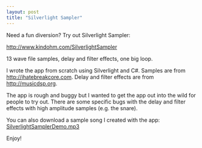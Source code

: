 ```yaml
---
layout: post
title: "Silverlight Sampler"
---
```



<p>Need a fun diversion? Try out Silverlight Sampler:</p>














  
<p><a href="http://www.kindohm.com/SilverlightSampler" target="_blank">http://www.kindohm.com/SilverlightSampler</a></p>














  
<p>13 wave file samples, delay and filter effects, one big loop.</p>














  
<p>I wrote the app from scratch using Silverlight and C#. Samples are from <a href="http://ihatebreakcore.com" target="_blank">http://ihatebreakcore.com</a>. Delay and filter effects are from <a href="http://musicdsp.org" target="_blank">http://musicdsp.org</a>.</p>














  
<p>The app is rough and buggy but I wanted to get the app out into the wild for people to try out. There are some specific bugs with the delay and filter effects with high amplitude samples (e.g. the snare).</p>














  
<p>You can also download a sample song I created with the app: <a href="http://kindohm.com/SilverlightSampler/SilverlightSamplerDemo.mp3" target="_blank">SilverlightSamplerDemo.mp3</a></p>














  
<p>Enjoy!</p>














